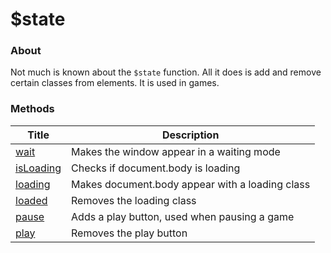 # $state

### About

Not much is known about the `$state` function. All it does is add and remove certain classes from elements. It is used in games.

### Methods

| Title                             | Description                                     |
| --------------------------------- | ----------------------------------------------- |
| [wait](methods/wait.md)           | Makes the window appear in a waiting mode       |
| [isLoading](methods/isloading.md) | Checks if document.body is loading              |
| [loading](methods/loading.md)     | Makes document.body appear with a loading class |
| [loaded](methods/loaded.md)       | Removes the loading class                       |
| [pause](methods/pause.md)         | Adds a play button, used when pausing a game    |
| [play](methods/play.md)           | Removes the play button                         |
